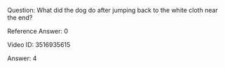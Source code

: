 Question: What did the dog do after jumping back to the white cloth near the end?

Reference Answer: 0

Video ID: 3516935615

Answer: 4

